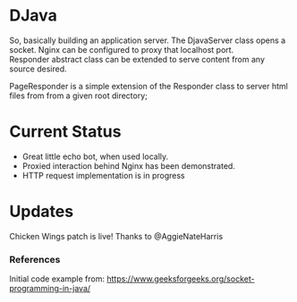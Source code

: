 DJava
=====
So, basically building an application server.  The DjavaServer class opens a socket.  Nginx can be configured to proxy that localhost port.  
Responder abstract class can be extended to serve content from any source desired. 

PageResponder is a simple extension of the Responder class to server html files from from a given root directory;


Current Status
==============
  - Great little echo bot, when used locally.  
  - Proxied interaction behind Nginx has been demonstrated.  
  - HTTP request implementation is in progress

Updates
======
Chicken Wings patch is live! Thanks to @AggieNateHarris

### References
Initial code example from: https://www.geeksforgeeks.org/socket-programming-in-java/

